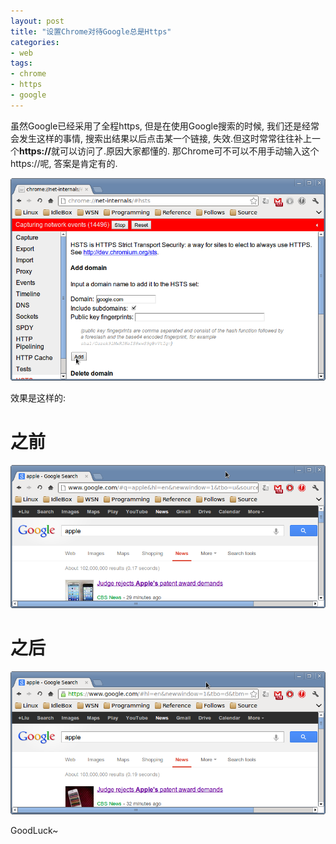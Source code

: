 ```yaml
---
layout: post
title: "设置Chrome对待Google总是Https"
categories:
- web
tags:
- chrome
- https
- google
---
```


虽然Google已经采用了全程https, 但是在使用Google搜索的时候, 我们还是经常会发生这样的事情, 搜索出结果以后点击某一个链接, 失效.但这时常常往往补上一个<strong>https://</strong>就可以访问了.原因大家都懂的. 那Chrome可不可以不用手动输入这个</strong>https://</strong>呢, 答案是肯定有的.

![Chrome Net Internals](/images/chrome-net_internals.png)

效果是这样的:

之前
====

![before](/images/google-apple-before.png)

之后
====

![after](/images/google-apple-after.png)


GoodLuck~
